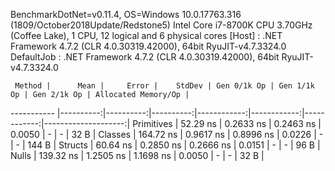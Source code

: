 
BenchmarkDotNet=v0.11.4, OS=Windows 10.0.17763.316 (1809/October2018Update/Redstone5)
Intel Core i7-8700K CPU 3.70GHz (Coffee Lake), 1 CPU, 12 logical and 6 physical cores
  [Host]     : .NET Framework 4.7.2 (CLR 4.0.30319.42000), 64bit RyuJIT-v4.7.3324.0
  DefaultJob : .NET Framework 4.7.2 (CLR 4.0.30319.42000), 64bit RyuJIT-v4.7.3324.0


     Method |      Mean |     Error |    StdDev | Gen 0/1k Op | Gen 1/1k Op | Gen 2/1k Op | Allocated Memory/Op |
----------- |----------:|----------:|----------:|------------:|------------:|------------:|--------------------:|
 Primitives |  52.29 ns | 0.2633 ns | 0.2463 ns |      0.0050 |           - |           - |                32 B |
    Classes | 164.72 ns | 0.9617 ns | 0.8996 ns |      0.0226 |           - |           - |               144 B |
    Structs |  60.64 ns | 0.2850 ns | 0.2666 ns |      0.0151 |           - |           - |                96 B |
      Nulls | 139.32 ns | 1.2505 ns | 1.1698 ns |      0.0050 |           - |           - |                32 B |
